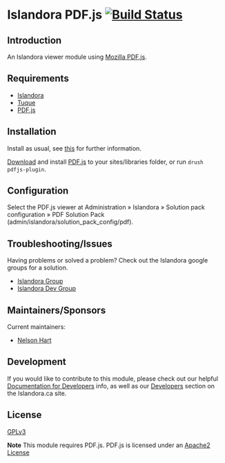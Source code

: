 # Islandora PDF.js [![Build Status](https://travis-ci.org/Islandora/islandora_pdfjs.png?branch=7.x)](https://travis-ci.org/islandora/islandora_pdfjs)

## Introduction

An Islandora viewer module using [Mozilla PDF.js](http://mozilla.github.io/pdf.js/).


## Requirements

* [Islandora](https://github.com/islandora/islandora)
* [Tuque](https://github.com/islandora/tuque)
* [PDF.js](http://mozilla.github.io/pdf.js/)

## Installation

Install as usual, see [this](https://drupal.org/documentation/install/modules-themes/modules-7) for further information.

[Download](http://mozilla.github.io/pdf.js/getting_started/#download) and install [PDF.js](http://mozilla.github.io/pdf.js) to your sites/libraries folder, or run `drush pdfjs-plugin`. 

## Configuration

Select the PDF.js viewer at Administration » Islandora » Solution pack configuration » PDF Solution Pack (admin/islandora/solution_pack_config/pdf).

## Troubleshooting/Issues

Having problems or solved a problem? Check out the Islandora google groups for a solution.

* [Islandora Group](https://groups.google.com/forum/?hl=en&fromgroups#!forum/islandora)
* [Islandora Dev Group](https://groups.google.com/forum/?hl=en&fromgroups#!forum/islandora-dev)

## Maintainers/Sponsors

Current maintainers:

* [Nelson Hart](https://github.com/nhart)

## Development

If you would like to contribute to this module, please check out our helpful [Documentation for Developers](https://github.com/Islandora/islandora/wiki#wiki-documentation-for-developers) info, as well as our [Developers](http://islandora.ca/developers) section on the Islandora.ca site.

## License

[GPLv3](http://www.gnu.org/licenses/gpl-3.0.txt)


**Note** This module requires PDF.js. PDF.js is licensed under an [Apache2 License](https://github.com/mozilla/pdf.js/blob/master/LICENSE)
